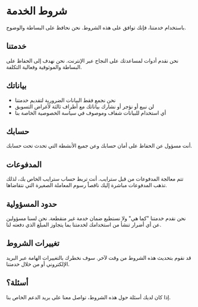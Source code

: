 # شروط الخدمة

باستخدام خدمتنا، فإنك توافق على هذه الشروط. نحن نحافظ على البساطة والوضوح.

## خدمتنا

نحن نقدم أدوات لمساعدتك على النجاح عبر الإنترنت. نحن نهدف إلى الحفاظ على البساطة والموثوقية وفعالية التكلفة.

## بياناتك

- نحن نجمع فقط البيانات الضرورية لتقديم خدمتنا
- لن نبيع أو نؤجر أو نشارك بياناتك مع أطراف ثالثة لأغراض التسويق
- أي استخدام للبيانات شفاف وموصوف في سياسة الخصوصية الخاصة بنا

## حسابك

أنت مسؤول عن الحفاظ على أمان حسابك وعن جميع الأنشطة التي تحدث تحت حسابك.

## المدفوعات

تتم معالجة المدفوعات من قبل سترايب. أنت تربط حساب سترايب الخاص بك، لذلك تذهب المدفوعات مباشرة إليك ناقصاً رسوم المعاملة الصغيرة التي نتقاضاها.

## حدود المسؤولية

نحن نقدم خدمتنا "كما هي" ولا نستطيع ضمان خدمة غير منقطعة. نحن لسنا مسؤولين عن أي أضرار تنشأ من استخدامك لخدمتنا بما يتجاوز المبلغ الذي دفعته لنا.

## تغييرات الشروط

قد نقوم بتحديث هذه الشروط من وقت لآخر. سوف نخطرك بالتغييرات الهامة عبر البريد الإلكتروني أو من خلال خدمتنا.

## أسئلة؟

إذا كان لديك أسئلة حول هذه الشروط، تواصل معنا على بريد الدعم الخاص بنا.